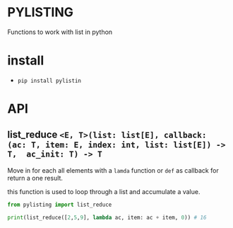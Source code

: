 # PYLISTING
Functions to work with list in python


# install
- `pip install pylistin`

# API

## list_reduce `<E, T>(list: list[E], callback: (ac: T, item: E, index: int, list: list[E]) -> T,  ac_init: T) -> T `

Move in for each all elements with a `lamda` function or `def` as callback for return  a one result.

this function is used to loop through a list and accumulate a value.

```python
from pylisting import list_reduce

print(list_reduce([2,5,9], lambda ac, item: ac + item, 0)) # 16

```